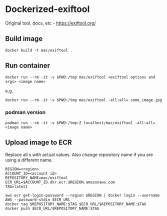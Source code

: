 # Dockerized-exiftool

Original tool, docs, etc - https://exiftool.org/

## Build image

    docker build -t mac/exiftool .

## Run container

    docker run --rm -it -v $PWD:/tmp mac/exiftool <exiftool options and args> <image name>

e.g.

    docker run --rm -it -v $PWD:/tmp mac/exiftool -all:all= some_image.jpg

### podman version

    podman run --rm -it -v $PWD:/tmp:Z localhost/mac/exiftool -all:all= <image name>

## Upload image to ECR

Replace all <something>s with actual values. Also change repository name if you are using a different name.

    REGION=<region>
    ACCOUNT_ID=<account id>
    REPOSITORY_NAME=mac/exiftool
    ECR_URL=$ACCOUNT_ID.dkr.ecr.$REGION.amazonaws.com
    TAG=latest

    aws ecr get-login-password --region $REGION | docker login --username AWS --password-stdin $ECR_URL
    docker tag $REPOSITORY_NAME:$TAG $ECR_URL/$REPOSITORY_NAME:$TAG
    docker push $ECR_URL/$REPOSITORY_NAME:$TAG
